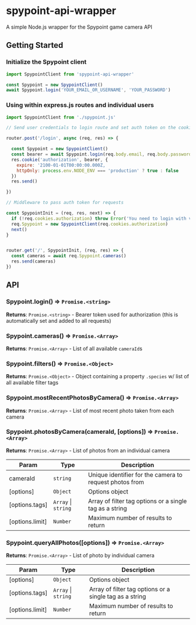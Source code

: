 # spypoint-api-wrapper
A simple Node.js wrapper for the Spypoint game camera API

## Getting Started

### Initialize the Spypoint client

```js
import SpypointClient from 'spypoint-api-wrapper'

const Spypoint = new SpypointClient()
await Spypoint.login('YOUR_EMAIL_OR_USERNAME', 'YOUR_PASSWORD')
```

### Using within express.js routes and individual users

```js
import SpypointClient from './spypoint.js'

// Send user credentials to login route and set auth token on the cookie

router.post('/login', async (req, res) => {

  const Spypoint = new SpypointClient()
  const bearer = await Spypoint.login(req.body.email, req.body.password)
  res.cookie('authorization', bearer, {
    expire: '2100-01-01T00:00:00.000Z,
    httpOnly: process.env.NODE_ENV === 'production' ? true : false
  })
  res.send()

})

// Middleware to pass auth token for requests

const SpypointInit = (req, res, next) => {
  if (!req.cookies.authorization) throw Error('You need to login with valid credentials first!')
  req.Spypoint = new SpypointClient(req.cookies.authorization)
  next()
}


router.get('/', SpypointInit, (req, res) => {
  const cameras = await req.Spypoint.cameras()
  res.send(cameras)
})

```
## API

<a name="Spypoint.login()"></a>

### Spypoint.login() ⇒ <code>Promise.&lt;string&gt;</code>

**Returns**: <code>Promise.&lt;string&gt;</code> - Bearer token used for authorization (this is automatically set and added to all requests)

<a name="Spypoint.cameras()"></a>

### Spypoint.cameras() ⇒ <code>Promise.&lt;Array&gt;</code>

**Returns**: <code>Promise.&lt;Array&gt;</code> - List of all available `cameraId`s

<a name="Spypoint.filters"></a>

### Spypoint.filters() ⇒ <code>Promise.&lt;Object&gt;</code>

**Returns**: <code>Promise.&lt;Object&gt;</code> - Object containing a property `.species` w/ list of all available filter tags

<a name="Spypoint.mostRecentPhotosByCamera"></a>

### Spypoint.mostRecentPhotosByCamera() ⇒ <code>Promise.&lt;Array&gt;</code>

**Returns**: <code>Promise.&lt;Array&gt;</code> - List of most recent photo taken from each camera

<a name="Spypoint.photosByCamera"></a>

### Spypoint.photosByCamera(cameraId, [options]) ⇒ <code>Promise.&lt;Array&gt;</code>

**Returns**: <code>Promise.&lt;Array&gt;</code> - List of photos from an individual camera 

| Param | Type | Description |
| --- | --- | --- |
| cameraId | <code>string</code> | Unique identifier for the camera to request photos from
| [options] | <code>Object</code> | Options object |
| [options.tags] | <code>Array</code> \| <code>string</code> | Array of filter tag options or a single tag as a string |
| [options.limit] | <code>Number</code> | Maximum number of results to return |

<a name="Spypoint.queryAllPhotos"></a>

### Spypoint.queryAllPhotos([options]) ⇒ <code>Promise.&lt;Array&gt;</code>

**Returns**: <code>Promise.&lt;Array&gt;</code> - List of photo by individual camera 

| Param | Type | Description |
| --- | --- | --- |
| [options] | <code>Object</code> | Options object |
| [options.tags] | <code>Array</code> \| <code>string</code> | Array of filter tag options or a single tag as a string |
| [options.limit] | <code>Number</code> | Maximum number of results to return |


